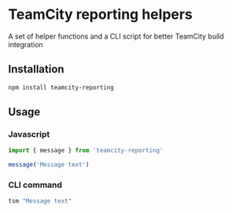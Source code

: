 # TeamCity reporting helpers

A set of helper functions and a CLI script for better TeamCity build integration

## Installation

```bash
npm install teamcity-reporting
```

## Usage

### Javascript

```javascript
import { message } from 'teamcity-reporting'

message('Message text')
```

### CLI command

```bash
tsm "Message text"
```
